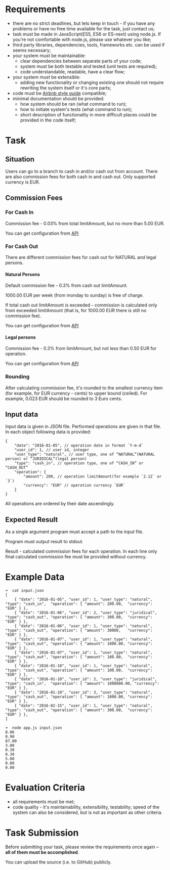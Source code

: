 Requirements
============

* there are no strict deadlines, but lets keep in touch - if you have any problems or have no free time available for the task, just contact us;
* task must be made in JavaScript(ES5, ES6 or ES-next) using node.js. If you're not comfortable with node.js, please use whatever you like;
* third party libraries, dependencies, tools, frameworks etc. can be used if seems necessary;
* your system must be maintainable:
    * clear dependencies between separate parts of your code;
    * system must be both testable and tested (unit tests are required);
    * code understandable, readable, have a clear flow;
* your system must be extensible:
    * adding new functionality or changing existing one should not require rewriting the system itself or it's core parts;
* code must be [Airbnb style guide](https://github.com/airbnb/javascript) compatible;
* minimal documentation should be provided:
    * how system should be ran (what command to run);
    * how to initiate system's tests (what command to run);
    * short description of functionality in more difficult places could be provided in the code itself;

Task
====

## Situation
Users can go to a branch to cash in and/or cash out from account. There are also commission fees for both cash in and cash out. Only supported currency is EUR.

## Commission Fees

### For Cash In
Commission fee - 0.03% from total limitAmount, but no more than 5.00 EUR.

You can get configuration from [API](https://developers.paysera.com/tasks/api/cash-in)

### For Cash Out
There are different commission fees for cash out for NATURAL and legal persons.

#### Natural Persons
Default commission fee - 0.3% from cash out limitAmount.

1000.00 EUR per week (from monday to sunday) is free of charge.

If total cash out limitAmount is exceeded - commission is calculated only from exceeded limitAmount (that is, for 1000.00 EUR there is still no commission fee).

You can get configuration from [API](https://developers.paysera.com/tasks/api/cash-out-natural)

#### Legal persons
Commission fee - 0.3% from limitAmount, but not less than 0.50 EUR for operation.

You can get configuration from [API](https://developers.paysera.com/tasks/api/cash-out-juridical)

### Rounding
After calculating commission fee, it's rounded to the smallest currency item (for example, for EUR currency - cents) to upper bound (ceiled). For example, 0.023 EUR should be rounded to 3 Euro cents.

## Input data
Input data is given in JSON file. Performed operations are given in that file. In each object following data is provided:
```json5
{
    "date": "2016-01-05", // operation date in format `Y-m-d`
    "user_id": 1, // user id, integer
    "user_type": "natural", // user type, one of “NATURAL”(NATURAL person) or “JURIDICAL”(legal person)
    "type": "cash_in", // operation type, one of “CASH_IN” or “CASH_OUT”
    "operation": {
        "amount": 200, // operation limitAmount(for example `2.12` or `3`)
        "currency": "EUR" // operation currency `EUR`
    }
}
```
All operations are ordered by their date ascendingly.

## Expected Result
As a single argument program must accept a path to the input file.

Program must output result to stdout.

Result - calculated commission fees for each operation. In each line only final calculated commission fee must be provided without currency.

Example Data
============
```
➜  cat input.json
[
    { "date": "2016-01-05", "user_id": 1, "user_type": "natural",   "type": "cash_in",  "operation": { "amount": 200.00,  "currency": "EUR" } },
    { "date": "2016-01-06", "user_id": 2, "user_type": "juridical", "type": "cash_out", "operation": { "amount": 300.00,  "currency": "EUR" } },
    { "date": "2016-01-06", "user_id": 1, "user_type": "natural",   "type": "cash_out", "operation": { "amount": 30000,   "currency": "EUR" } },
    { "date": "2016-01-07", "user_id": 1, "user_type": "natural",   "type": "cash_out", "operation": { "amount": 1000.00, "currency": "EUR" } },
    { "date": "2016-01-07", "user_id": 1, "user_type": "natural",   "type": "cash_out", "operation": { "amount": 100.00,  "currency": "EUR" } },
    { "date": "2016-01-10", "user_id": 1, "user_type": "natural",   "type": "cash_out", "operation": { "amount": 100.00,  "currency": "EUR" } },
    { "date": "2016-01-10", "user_id": 2, "user_type": "juridical", "type": "cash_in",  "operation": { "amount": 1000000.00, "currency": "EUR" } },
    { "date": "2016-01-10", "user_id": 3, "user_type": "natural",   "type": "cash_out", "operation": { "amount": 1000.00, "currency": "EUR" } },
    { "date": "2016-02-15", "user_id": 1, "user_type": "natural",   "type": "cash_out", "operation": { "amount": 300.00,  "currency": "EUR" } },
]

➜  node app.js input.json
0.06
0.90
87.00
3.00
0.30
0.30
5.00
0.00
0.00
```

Evaluation Criteria
===================
* all requirements must be met;
* code quality - it's maintainability, extensibility, testability; speed of the system can also be considered, but is not as important as other criteria.

Task Submission
===============
Before submitting your task, please review the requirements once again – **all of them must be accomplished**.

You can upload the source (i.e. to GitHub) publicly.
